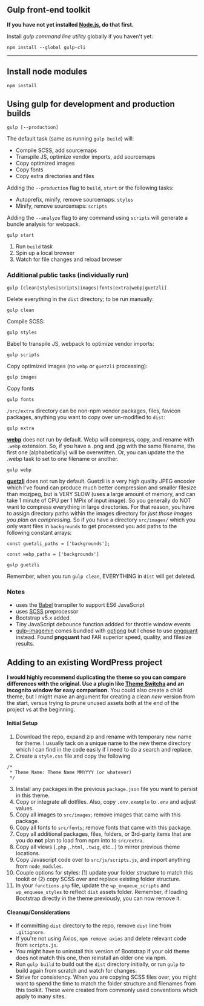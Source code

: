 ## Gulp front-end toolkit

**If you have not yet installed [Node.js](https://nodejs.org/en/), do that first.**

Install _gulp command line utility_ globally if you haven't yet:

```
npm install --global gulp-cli
```

---

## Install node modules

```
npm install
```

## Using gulp for development and production builds

```
gulp [--production]
``` 

The default task (same as running `gulp build`) will:

- Compile SCSS, add sourcemaps
- Transpile JS, optimize vendor imports, add sourcemaps
- Copy optimized images
- Copy fonts
- Copy extra directories and files

Adding the `--production` flag to `build`, `start` or the following tasks:

- Autoprefix, minify, remove sourcemaps: `styles`
- Minify, remove sourcemaps: `scripts`

Adding the `--analyze` flag to any command using `scripts` will generate a bundle analysis for webpack.

```
gulp start
```

1. Run `build` task
2. Spin up a local browser
3. Watch for file changes and reload browser

### Additional public tasks (individually run)

```
gulp [clean|styles|scripts|images|fonts|extra|webp|guetzli]
```
Delete everything in the `dist` directory; to be run manually:

```
gulp clean
```
Compile SCSS:

```
gulp styles
```
Babel to transpile JS, webpack to optimize vendor imports:

```
gulp scripts
```
Copy optimized images (no `webp` or `guetzli` processing):

```
gulp images
```
Copy fonts

```
gulp fonts
```
`/src/extra` directory can be non-npm vendor packages, files, favicon packages, anything you want to copy over un-modified to `dist`:

```
gulp extra
```
**[webp](https://github.com/imagemin/imagemin-webp#readme)** does not run by default. Webp will compress, copy, and rename with `.webp` extension. So, if you have a .png and .jpg with the same filename, the first one (alphabetically) will be overwritten. Or, you can update the the .webp task to set to one filename or another.

```
gulp webp
```
**[guetzli](https://github.com/imagemin/imagemin-guetzli#readme)** does not run by default. Guetzli is a very high quality JPEG encoder which I've found can produce much better compression and smaller filesize than mozjpeg, but is VERY SLOW (uses a large amount of memory, and can take 1 minute of CPU per 1 MPix of input image). So you generally do NOT want to compress everything in large directories. For that reason, you have to assign directory paths within the images directory for _just those images you plan on compressing._ So if you have a directory `src/images/` which you only want files in `backgrounds` to get processed you add paths to the following constant arrays:
```
const guetzli_paths = ['backgrounds'];

const webp_paths = ['backgrounds']
```

```
gulp guetzli
```

Remember, when you run `gulp clean`, EVERYTHING in `dist` will get deleted.

### Notes

- uses the [Babel](https://babeljs.io/) transpiler to support ES6 JavaScript
- uses [SCSS](https://sass-lang.com/) preprocessor
- Bootstrap v5.x added
- Tiny JavaScript debounce function addded for throttle window events
- [gulp-imagemin](https://github.com/sindresorhus/gulp-imagemin) comes bundled with [optipng](https://github.com/imagemin/imagemin-optipng) but I chose to use [pngquant](https://www.npmjs.com/package/imagemin-pngquant) instead.  Found **pngquant** had FAR superior speed, quality, and filesize results.

## Adding to an existing WordPress project

**I would highly recommend duplicating the theme so you can compare differences with the original.  Use a plugin like [Theme Switcha](https://wordpress.org/plugins/theme-switcha/) and an incognito window for easy comparison.**  You could also create a child theme, but I might make an argument for creating a clean _new_ version from the start, versus trying to prune unused assets both at the end of the project vs at the beginning.


#### Initial Setup
1. Download the repo, expand zip and rename with temporary new name for theme.  I usually tack on a unique name to the new theme directory which I can find in the code easily if I need to do a search and replace. 
2. Create a `style.css` file and copy the following

```
/*
 * Theme Name: Theme Name MMYYYY (or whatever)
 */
```

3.  Install any packages in the previous `package.json` file you want to persist in this theme.
4.  Copy or integrate all dotfiles.  Also, copy `.env.example` to `.env` and adjust values.
5.  Copy all images to `src/images`; remove images that came with this package.
6.  Copy all fonts to `src/fonts`; remove fonts that came with this package.
7.  Copy all additional packages, files, folders, or 3rd-party items that are you do **not** plan to load from npm into to `src/extra`.
8.  Copy all views (`.php` ,`.html`, `.twig`, etc...) to mirror previous theme locations.
9.  Copy Javascript code over to `src/js/scripts.js`, and import anything from `node_modules`.
10. Couple options for styles: (1) update your folder structure to match this tookit or (2) copy SCSS over and replace existing folder structure.
11. In your `functions.php` file, update the `wp_enqueue_scripts` and `wp_enqueue_styles` to reflect `dist` assets folder. Remember, if loading Bootstrap directly in the theme previously, you can now remove it.

#### Cleanup/Considerations
  - If committing `dist` directory to the repo, remove `dist` line from `.gitignore`.
  - If you're not using Axios, `npm remove axios` and delete relevant code from `scripts.js`.
  - You might have to uninstall this version of Bootstrap if your old theme does not match this one, then reinstall an older one via npm.
  - Run `gulp build` to build out the `dist` directory initially, or run `gulp` to build again from scratch and watch for changes.
  - Strive for consistency. When you are copying SCSS files over, you might want to spend the time to match the folder structure and filenames from this toolkit. These were created from commonly used conventions which apply to many sites.

  
